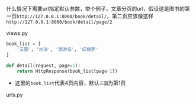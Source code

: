 什么情况下需要url指定默认参数，举个例子，文章分页的url，假设这是图书的第一页`http://127.0.0.1:8000/book/detail/`，第二页应该像这样`http://127.0.0.1:8000/book/detail/page/2`

views.py

```python
book_list = [
    '三国', '水浒', '西游记', '红楼梦'
]

def detail(request, page=1):
    return HttpResponse(book_list[page-1])
```
* 这里的`book_list`代表4页内容，默认`三国`为第1页

urls.py


